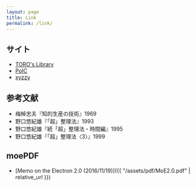 ```yaml
---
layout: page
title: Link
permalink: /link/
---
```


## サイト

- [TORO's Library](http://toro.d.dooo.jp/index.html)
- [PoIC](https://scrapbox.io/poic/)
- [xyzzy](http://xyzzy-022.github.io/)

## 参考文献

- 梅棹忠夫『知的生産の技術』1969
- 野口悠紀雄『「超」整理法』1993
- 野口悠紀雄『続「超」整理法・時間編』1995
- 野口悠紀雄『「超」整理法〈3〉』1999

## moePDF

- [Memo on the Electron 2.0 (2016/11/19)]({{ "/assets/pdf/MoE2.0.pdf" | relative_url }})


